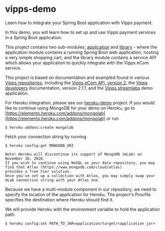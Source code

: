 # vipps-demo
Learn how to integrate your Spring Boot application with Vipps payment.

In this demo, you will learn how to set up and use Vipps payment services in a Spring Boot application.

This project contains two sub-modules; [application](./application/README.md) and [library](./library/README.md) -
where the application module contains a running Spring Boot web application, hosting a very simple shopping cart,
and the library module contains a service API which allows your application to quickly integrate with the Vipps eCom service.

This project is based on documentation and exampled found in various [Vipps repositories](https://github.com/vippsas),
including the [Vipps eCom API, version 2](https://github.com/vippsas/vipps-ecom-api),
the [Vipps developers](https://github.com/vippsas/vipps-developers) documentation, version 2.1.1,
and the [Vipps streamlabs](https://github.com/vippsas/vipps-streamlabs) demo application.

For Heroku integration, please see our [heroku-demo](https://github.com/kantega/heroku-demo) project.
If you would like to continue using MongoDB for your demo on Heroku,
go to [https://elements.heroku.com/addons/mongolab](https://elements.heroku.com/addons/mongolab) or run
```
$ heroku addons:create mongolab
```

Fetch your connection string by running
```
$ heroku config:get MONGODB_URI
```

    Note! Heroku will discontinue its support of MongoDB (mLab) on November 10, 2020.
    If you wish to continue using NoSQL as your data repository, you may find that Atlas (https://www.mongodb.com/cloud/atlas)
    provides a free tier solution.
    Once you've set up a collection with Atlas, you may simply swap your mLab connection string with your Atlas one.

Because we have a multi-module component in our repository, we need to specify the location of the application for Heroku.
The project's Procfile specifies the destination where Heroku should find it.

We will provide Heroku with the environment variable to hold the application path.

```
$ heroku config:set PATH_TO_JAR=application/target/<application jar>
```

